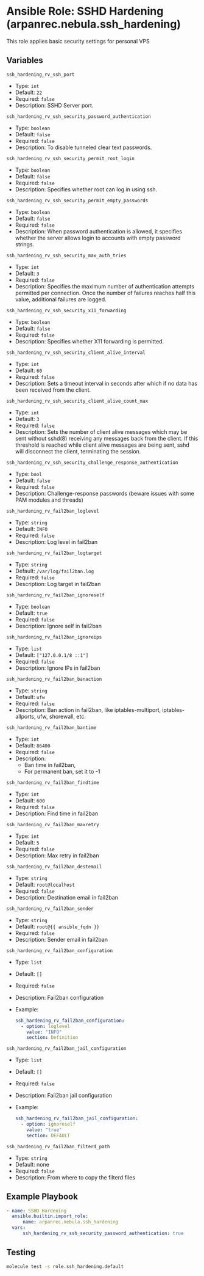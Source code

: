 # Ansible Role: SSHD Hardening (arpanrec.nebula.ssh_hardening)

This role applies basic security settings for personal VPS

## Variables

`ssh_hardening_rv_ssh_port`

- Type: `int`
- Default: `22`
- Required: `false`
- Description: SSHD Server port.

`ssh_hardening_rv_ssh_security_password_authentication`

- Type: `boolean`
- Default: `false`
- Required: `false`
- Description: To disable tunneled clear text passwords.

`ssh_hardening_rv_ssh_security_permit_root_login`

- Type: `boolean`
- Default: `false`
- Required: `false`
- Description: Specifies whether root can log in using ssh.

`ssh_hardening_rv_ssh_security_permit_empty_passwords`

- Type: `boolean`
- Default: `false`
- Required: `false`
- Description: When password authentication is allowed, it specifies whether the server allows login to accounts with empty password strings.

`ssh_hardening_rv_ssh_security_max_auth_tries`

- Type: `int`
- Default: `3`
- Required: `false`
- Description: Specifies the maximum number of authentication attempts permitted per connection. Once the number of failures reaches half this value, additional failures are logged.

`ssh_hardening_rv_ssh_security_x11_forwarding`

- Type: `boolean`
- Default: `false`
- Required: `false`
- Description: Specifies whether X11 forwarding is permitted.

`ssh_hardening_rv_ssh_security_client_alive_interval`

- Type: `int`
- Default: `60`
- Required: `false`
- Description: Sets a timeout interval in seconds after which if no data has been received from the client.

`ssh_hardening_rv_ssh_security_client_alive_count_max`

- Type: `int`
- Default: `3`
- Required: `false`
- Description: Sets the number of client alive messages which may be sent without sshd(8) receiving any messages back from the client. If this threshold is reached while client alive messages are being sent, sshd will disconnect the client, terminating the session.

`ssh_hardening_rv_ssh_security_challenge_response_authentication`

- Type: `bool`
- Default: `false`
- Required: `false`
- Description: Challenge-response passwords (beware issues with some PAM modules and threads)

`ssh_hardening_rv_fail2ban_loglevel`

- Type: `string`
- Default: `INFO`
- Required: `false`
- Description: Log level in fail2ban

`ssh_hardening_rv_fail2ban_logtarget`

- Type: `string`
- Default: `/var/log/fail2ban.log`
- Required: `false`
- Description: Log target in fail2ban

`ssh_hardening_rv_fail2ban_ignoreself`

- Type: `boolean`
- Default: `true`
- Required: `false`
- Description: Ignore self in fail2ban

`ssh_hardening_rv_fail2ban_ignoreips`

- Type: `list`
- Default: `["127.0.0.1/8 ::1"]`
- Required: `false`
- Description: Ignore IPs in fail2ban

`ssh_hardening_rv_fail2ban_banaction`

- Type: `string`
- Default: `ufw`
- Required: `false`
- Description: Ban action in fail2ban, like iptables-multiport, iptables-allports, ufw, shorewall, etc.

`ssh_hardening_rv_fail2ban_bantime`

- Type: `int`
- Default: `86400`
- Required: `false`
- Description:
  - Ban time in fail2ban,
  - For permanent ban, set it to -1

`ssh_hardening_rv_fail2ban_findtime`

- Type: `int`
- Default: `600`
- Required: `false`
- Description: Find time in fail2ban

`ssh_hardening_rv_fail2ban_maxretry`

- Type: `int`
- Default: `5`
- Required: `false`
- Description: Max retry in fail2ban

`ssh_hardening_rv_fail2ban_destemail`

- Type: `string`
- Default: `root@localhost`
- Required: `false`
- Description: Destination email in fail2ban

`ssh_hardening_rv_fail2ban_sender`

- Type: `string`
- Default: `root@{{ ansible_fqdn }}`
- Required: `false`
- Description: Sender email in fail2ban

`ssh_hardening_rv_fail2ban_configuration`

- Type: `list`
- Default: `[]`
- Required: `false`
- Description: Fail2ban configuration
- Example:

  ```yaml
  ssh_hardening_rv_fail2ban_configuration:
    - option: loglevel
      value: "INFO"
      section: Definition
  ```

`ssh_hardening_rv_fail2ban_jail_configuration`

- Type: `list`
- Default: `[]`
- Required: `false`
- Description: Fail2ban jail configuration
- Example:

  ```yaml
  ssh_hardening_rv_fail2ban_jail_configuration:
    - option: ignoreself
      value: "true"
      section: DEFAULT
  ```

`ssh_hardening_rv_fail2ban_filterd_path`

- Type: `string`
- Default: none
- Required: `false`
- Description: From where to copy the filterd files
  
## Example Playbook

```yaml
- name: SSHD Hardening
  ansible.builtin.import_role:
      name: arpanrec.nebula.ssh_hardening
  vars:
      ssh_hardening_rv_ssh_security_password_authentication: true
```

## Testing

```bash
molecule test -s role.ssh_hardening.default
```
